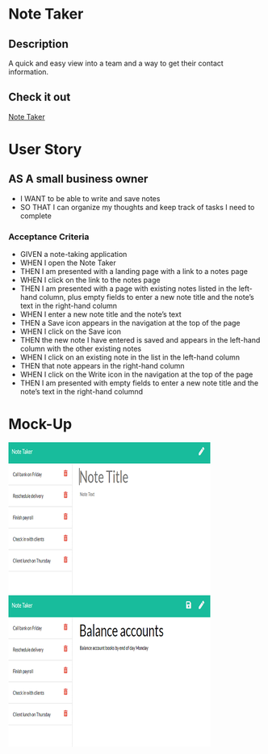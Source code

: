 # Note Taker

## Description
A quick and easy view into a team and a way to get their contact information.

## Check it out
[Note Taker](TODO)

# User Story
## AS A small business owner
* I WANT to be able to write and save notes
* SO THAT I can organize my thoughts and keep track of tasks I need to complete

### Acceptance Criteria
* GIVEN a note-taking application
* WHEN I open the Note Taker
* THEN I am presented with a landing page with a link to a notes page
* WHEN I click on the link to the notes page
* THEN I am presented with a page with existing notes listed in the left-hand column, plus empty fields to enter a new note title and the note’s text in the right-hand column
* WHEN I enter a new note title and the note’s text
* THEN a Save icon appears in the navigation at the top of the page
* WHEN I click on the Save icon
* THEN the new note I have entered is saved and appears in the left-hand column with the other existing notes
* WHEN I click on an existing note in the list in the left-hand column
* THEN that note appears in the right-hand column
* WHEN I click on the Write icon in the navigation at the top of the page
* THEN I am presented with empty fields to enter a new note title and the note’s text in the right-hand columnd

# Mock-Up
<img src="./docs/images/11-express-homework-demo-01.png" alt="My Team View" title="Mock of My Team View" width="400" height="300" />

<img src="./docs/images/11-express-homework-demo-02.png" alt="My Team View" title="Mock of My Team View" width="400" height="300" />
